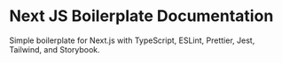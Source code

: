 # Next JS Boilerplate Documentation

Simple boilerplate for Next.js with TypeScript, ESLint, Prettier, Jest, Tailwind, and Storybook.